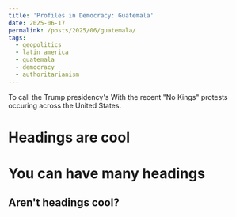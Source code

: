 ```yaml
---
title: 'Profiles in Democracy: Guatemala'
date: 2025-06-17
permalink: /posts/2025/06/guatemala/
tags:
  - geopolitics
  - latin america
  - guatemala
  - democracy
  - authoritarianism
---
```


To call the Trump presidency's With the recent "No Kings" protests occuring across the United States.

Headings are cool
======

You can have many headings
======

Aren't headings cool?
------